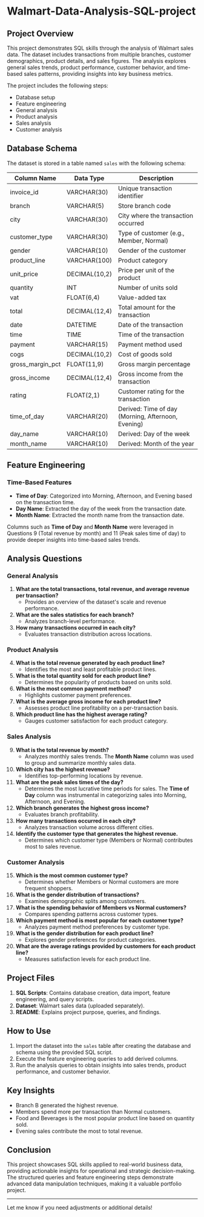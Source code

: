 # Walmart-Data-Analysis-SQL-project

## Project Overview

This project demonstrates SQL skills through the analysis of Walmart sales data. The dataset includes transactions from multiple branches, customer demographics, product details, and sales figures. The analysis explores general sales trends, product performance, customer behavior, and time-based sales patterns, providing insights into key business metrics.

The project includes the following steps:

- Database setup
- Feature engineering
- General analysis
- Product analysis
- Sales analysis
- Customer analysis

## Database Schema

The dataset is stored in a table named `sales` with the following schema:

| Column Name        | Data Type     | Description                                        |
| ------------------ | ------------- | -------------------------------------------------- |
| invoice\_id        | VARCHAR(30)   | Unique transaction identifier                      |
| branch             | VARCHAR(5)    | Store branch code                                  |
| city               | VARCHAR(30)   | City where the transaction occurred                |
| customer\_type     | VARCHAR(30)   | Type of customer (e.g., Member, Normal)            |
| gender             | VARCHAR(10)   | Gender of the customer                             |
| product\_line      | VARCHAR(100)  | Product category                                   |
| unit\_price        | DECIMAL(10,2) | Price per unit of the product                      |
| quantity           | INT           | Number of units sold                               |
| vat                | FLOAT(6,4)    | Value-added tax                                    |
| total              | DECIMAL(12,4) | Total amount for the transaction                   |
| date               | DATETIME      | Date of the transaction                            |
| time               | TIME          | Time of the transaction                            |
| payment            | VARCHAR(15)   | Payment method used                                |
| cogs               | DECIMAL(10,2) | Cost of goods sold                                 |
| gross\_margin\_pct | FLOAT(11,9)   | Gross margin percentage                            |
| gross\_income      | DECIMAL(12,4) | Gross income from the transaction                  |
| rating             | FLOAT(2,1)    | Customer rating for the transaction                |
| time\_of\_day      | VARCHAR(20)   | Derived: Time of day (Morning, Afternoon, Evening) |
| day\_name          | VARCHAR(10)   | Derived: Day of the week                           |
| month\_name        | VARCHAR(10)   | Derived: Month of the year                         |

## Feature Engineering

### Time-Based Features

- **Time of Day**: Categorized into Morning, Afternoon, and Evening based on the transaction time.
- **Day Name**: Extracted the day of the week from the transaction date.
- **Month Name**: Extracted the month name from the transaction date.

Columns such as **Time of Day** and **Month Name** were leveraged in Questions 9 (Total revenue by month) and 11 (Peak sales time of day) to provide deeper insights into time-based sales trends.

## Analysis Questions

### General Analysis

1. **What are the total transactions, total revenue, and average revenue per transaction?**
   - Provides an overview of the dataset's scale and revenue performance.
2. **What are the sales statistics for each branch?**
   - Analyzes branch-level performance.
3. **How many transactions occurred in each city?**
   - Evaluates transaction distribution across locations.

### Product Analysis

4. **What is the total revenue generated by each product line?**
   - Identifies the most and least profitable product lines.
5. **What is the total quantity sold for each product line?**
   - Determines the popularity of products based on units sold.
6. **What is the most common payment method?**
   - Highlights customer payment preferences.
7. **What is the average gross income for each product line?**
   - Assesses product line profitability on a per-transaction basis.
8. **Which product line has the highest average rating?**
   - Gauges customer satisfaction for each product category.

### Sales Analysis

9. **What is the total revenue by month?**
   - Analyzes monthly sales trends. The **Month Name** column was used to group and summarize monthly sales data.
10. **Which city has the highest revenue?**
    - Identifies top-performing locations by revenue.
11. **What are the peak sales times of the day?**
    - Determines the most lucrative time periods for sales. The **Time of Day** column was instrumental in categorizing sales into Morning, Afternoon, and Evening.
12. **Which branch generates the highest gross income?**
    - Evaluates branch profitability.
13. **How many transactions occurred in each city?**
    - Analyzes transaction volume across different cities.
14. **Identify the customer type that generates the highest revenue.**
    - Determines which customer type (Members or Normal) contributes most to sales revenue.

### Customer Analysis

15. **Which is the most common customer type?**
    - Determines whether Members or Normal customers are more frequent shoppers.
16. **What is the gender distribution of transactions?**
    - Examines demographic splits among customers.
17. **What is the spending behavior of Members vs Normal customers?**
    - Compares spending patterns across customer types.
18. **Which payment method is most popular for each customer type?**
    - Analyzes payment method preferences by customer type.
19. **What is the gender distribution for each product line?**
    - Explores gender preferences for product categories.
20. **What are the average ratings provided by customers for each product line?**
    - Measures satisfaction levels for each product line.

## Project Files

1. **SQL Scripts**: Contains database creation, data import, feature engineering, and query scripts.
2. **Dataset**: Walmart sales data (uploaded separately).
3. **README**: Explains project purpose, queries, and findings.

## How to Use

1. Import the dataset into the `sales` table after creating the database and schema using the provided SQL script.
2. Execute the feature engineering queries to add derived columns.
3. Run the analysis queries to obtain insights into sales trends, product performance, and customer behavior.

## Key Insights

- Branch B generated the highest revenue.
- Members spend more per transaction than Normal customers.
- Food and Beverages is the most popular product line based on quantity sold.
- Evening sales contribute the most to total revenue.

## Conclusion

This project showcases SQL skills applied to real-world business data, providing actionable insights for operational and strategic decision-making. The structured queries and feature engineering steps demonstrate advanced data manipulation techniques, making it a valuable portfolio project.

---

Let me know if you need adjustments or additional details!

